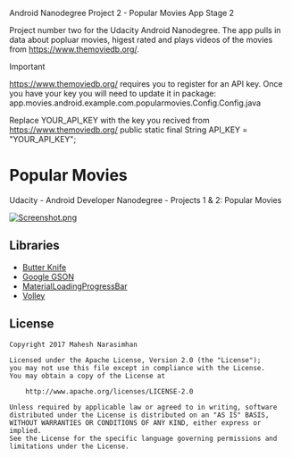 Android Nanodegree Project 2 - Popular Movies App Stage 2

Project number two for the Udacity Android Nanodegree. The app pulls in data about popluar movies, higest rated and plays videos of the movies from https://www.themoviedb.org/.

Important

https://www.themoviedb.org/ requires you to register for an API key. Once you have your key you will need to update it in package: app.movies.android.example.com.popularmovies.Config.Config.java

Replace YOUR_API_KEY with the key you recived from https://www.themoviedb.org/ public static final String API_KEY = "YOUR_API_KEY";


# Popular Movies

Udacity - Android Developer Nanodegree - Projects 1 & 2: Popular Movies

[![Screenshot.png](https://s13.postimg.org/8bsjaa7on/Screenshot.png)](https://postimg.org/image/sj5z2l55v/)

## Libraries

* [Butter Knife](https://github.com/JakeWharton/butterknife)
* [Google GSON](https://github.com/google/gson)
* [MaterialLoadingProgressBar](https://github.com/lsjwzh/MaterialLoadingProgressBar)
* [Volley](http://developer.android.com/training/volley/index.html)


## License

    Copyright 2017 Mahesh Narasimhan 

    Licensed under the Apache License, Version 2.0 (the "License");
    you may not use this file except in compliance with the License.
    You may obtain a copy of the License at

        http://www.apache.org/licenses/LICENSE-2.0

    Unless required by applicable law or agreed to in writing, software
    distributed under the License is distributed on an "AS IS" BASIS,
    WITHOUT WARRANTIES OR CONDITIONS OF ANY KIND, either express or implied.
    See the License for the specific language governing permissions and
    limitations under the License.
